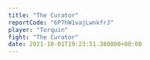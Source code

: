 ```yaml
---
title: "The Curator"
reportCode: "6P7hW1vajLwnkfrJ"
player: "Torquin"
fight: "The Curator"
date: 2021-10-01T19:23:51.380000+00:00
---
```

